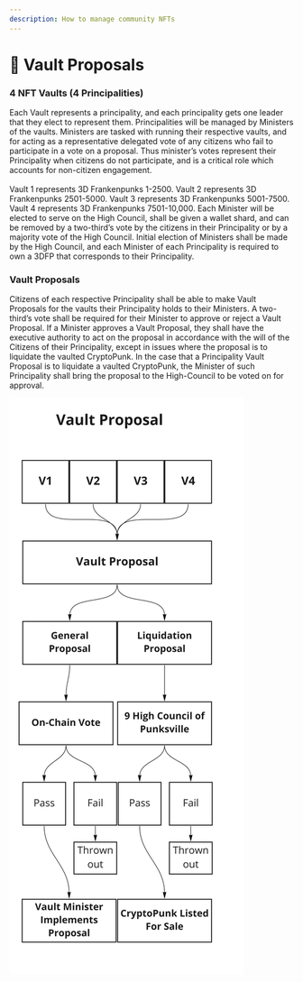 ```yaml
---
description: How to manage community NFTs
---
```


# 🎒 Vault Proposals

### 4 NFT Vaults (4 Principalities)&#x20;

Each Vault represents a principality, and each principality gets one leader that they elect to represent them. Principalities will be managed by Ministers of the vaults. Ministers are tasked with running their respective vaults, and for acting as a representative delegated vote of any citizens who fail to participate in a vote on a proposal. Thus minister’s votes represent their Principality when citizens do not participate, and is a critical role which accounts for non-citizen engagement.\
\
Vault 1 represents 3D Frankenpunks 1-2500. Vault 2 represents 3D Frankenpunks 2501-5000. Vault 3 represents 3D Frankenpunks 5001-7500. Vault 4 represents 3D Frankenpunks 7501-10,000. Each Minister will be elected to serve on the High Council, shall be given a wallet shard, and can be removed by a two-third’s vote by the citizens in their Principality or by a majority vote of the High Council. Initial election of Ministers shall be made by the High Council, and each Minister of each Principality is required to own a 3DFP that corresponds to their Principality.

### Vault Proposals

Citizens of each respective Principality shall be able to make Vault Proposals for the vaults their Principality holds to their Ministers. A two-third’s vote shall be required for their Minister to approve or reject a Vault Proposal. If a Minister approves a Vault Proposal, they shall have the executive authority to act on the proposal in accordance with the will of the Citizens of their Principality, except in issues where the proposal is to liquidate the vaulted CryptoPunk. In the case that a Principality Vault Proposal is to liquidate a vaulted CryptoPunk, the Minister of such Principality shall bring the proposal to the High-Council to be voted on for approval.

![](<../../../.gitbook/assets/3DFP Governance - Frame 2 (2).jpg>)

